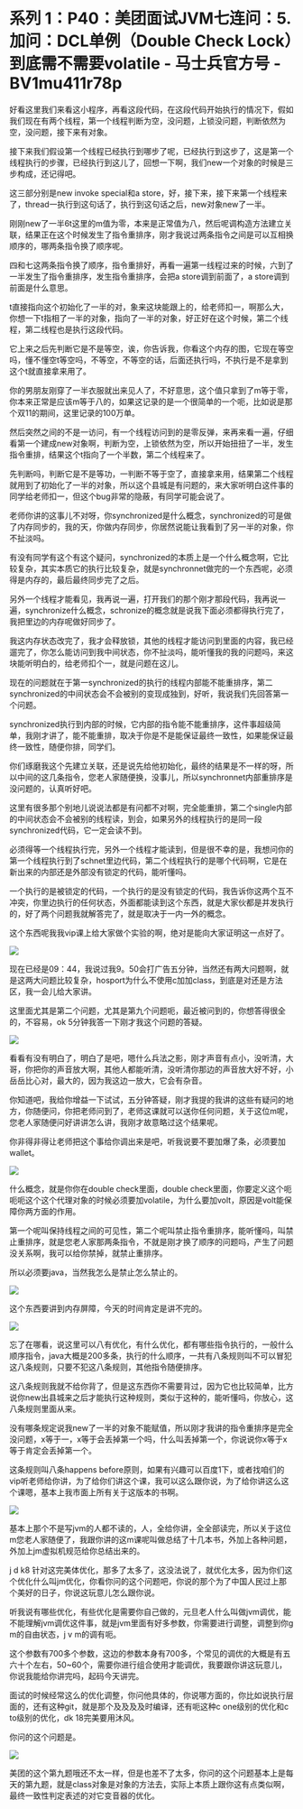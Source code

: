 # 系列 1：P40：美团面试JVM七连问：5.加问：DCL单例（Double Check Lock）到底需不需要volatile - 马士兵官方号 - BV1mu411r78p

好看这里我们来看这小程序，再看这段代码，在这段代码开始执行的情况下，假如我们现在有两个线程，第一个线程判断为空，没问题，上锁没问题，判断依然为空，没问题，接下来有对象。

接下来我们假设第一个线程已经执行到哪步了呢，已经执行到这步了，这是第一个线程执行的步骤，已经执行到这儿了，回想一下啊，我们new一个对象的时候是三步构成，还记得吧。

这三部分别是new invoke special和a store，好，接下来，接下来第一个线程来了，thread一执行到这句话了，执行到这句话之后，new对象new了一半。

刚刚new了一半6t这里的m值为零，本来是正常值为八，然后呢调构造方法建立关联，结果正在这个时候发生了指令重排序，刚才我说过两条指令之间是可以互相换顺序的，哪两条指令换了顺序呢。

四和七这两条指令换了顺序，指令重排好，再看一遍第一线程过来的时候，六到了一半发生了指令重排序，发生指令重排序，会把a store调到前面了，a store调到前面是什么意思。

t直接指向这个初始化了一半的对，象来这块能跟上的，给老师扣一，啊那么大，你想一下t指相了一半的对象，指向了一半的对象，好正好在这个时候，第二个线程，第二线程也是执行这段代码。

它上来之后先判断它是不是等空，诶，你告诉我，你看这个内存的图，它现在等空吗，懂不懂空t等空吗，不等空，不等空的话，后面还执行吗，不执行是不是拿到这个t就直接拿来用了。

你的男朋友刚穿了一半衣服就出来见人了，不好意思，这个值只拿到了m等于零，你本来正常是应该m等于八的，如果这记录的是一个很简单的一个呃，比如说是那个双11的期间，这里记录的100万单。

然后突然之间的不是一访问，有一个线程访问到的是零反弹，来再来看一遍，仔细看第一个建成new对象啊，判断为空，上锁依然为空，所以开始扭扭了一半，发生指令重排，结果这个t指向了一个半数，第二个线程来了。

先判断吗，判断它是不是等功，一判断不等于空了，直接拿来用，结果第二个线程就用到了初始化了一半的对象，所以这个县城是有问题的，来大家听明白这件事的同学给老师扣一，但这个bug非常的隐蔽，有同学可能会说了。

老师你讲的这事儿不对呀，你synchronized是什么概念，synchronized的可是做了内存同步的，我的天，你做内存同步，你居然说能让我看到了另一半的对象，你不扯淡吗。

有没有同学有这个有这个疑问，synchronized的本质上是一个什么概念啊，它比较复杂，其实本质它的执行比较复杂，就是synchronnet做完的一个东西呢，必须得是内存的，最后最终同步完了之后。

另外一个线程才能看见，我再说一遍，打开我们的那个刚才那段代码，我再说一遍，synchronize什么概念，schronize的概念就是说我下面必须都得执行完了，我把里边的内存呢做好同步了。

我这内存状态改完了，我才会释放锁，其他的线程才能访问到里面的内容，我已经遛完了，你怎么能访问到我中间状态，你不扯淡吗，能听懂我的我的问题吗，来这块能听明白的，给老师扣个一，就是问题在这儿。

现在的问题就在于第一synchronized的执行的线程内部能不能重排序，第二synchronized的中间状态会不会被别的变现成独到，好听，我说我们先回答第一个问题。

synchronized执行到内部的时候，它内部的指令能不能重排序，这件事超级简单，我刚才讲了，能不能重排，取决于你是不是能保证最终一致性，如果能保证最终一致性，随便你排，同学们。

你们琢磨我这个先建立关联，还是说先给他初始化，最终的结果是不一样的呀，所以中间的这几条指令，您老人家随便换，没事儿，所以synchronnet内部重排序是没问题的，认真听好吧。

这里有很多那个别地儿说说法都是有问都不对啊，完全能重排，第二个single内部的中间状态会不会被别的线程读，到会，如果另外的线程执行的是同一段synchronized代码，它一定会读不到。

必须得等一个线程执行完，另外一个线程才能读到，但是很不幸的是，我想问你的第一个线程执行到了schnet里边代码，第二个线程执行的是哪个代码啊，它是在新出来的内部还是外部没有锁定的代码，能听懂吗。

一个执行的是被锁定的代码，一个执行的是没有锁定的代码，我告诉你这两个互不冲突，你里边执行的任何状态，外面都能读到这个东西，就是大家伙都是并发执行的，好了两个问题我就解答完了，就是取决于一内一外的概念。

这个东西呢我我vip课上给大家做个实验的啊，绝对是能向大家证明这一点好了。

![](img/81498329cd1b72f75061f1a7134096b7_1.png)

现在已经是09：44，我说过我9。50会打广告五分钟，当然还有两大问题啊，就是这两大问题比较复杂，hosport为什么不使用c加加class，到底是对还是方法区，我一会儿给大家讲。

这里面尤其是第二个问题，尤其是第九个问题呃，最近被问到的，你想答得很全的，不容易，ok 5分钟我答一下刚才我这个问题的答疑。



![](img/81498329cd1b72f75061f1a7134096b7_3.png)

看看有没有明白了，明白了是吧，嗯什么兵法之影，刚才声音有点小，没听清，大哥，你把你的声音放大啊，其他人都能听清，没听清你那边的声音放大好不好，小岳岳比心对，最大的，因为我这边一放大，它会有杂音。

你知道吧，我给你增益一下试试，五分钟答疑，刚才我提的我讲的这些有疑问的地方，你随便问，你把老师问到了，老师这课就可以送你任何问题，关于这位m呢，您老人家随便问好讲讲怎么讲，我刚才故意略过这个结果呢。

你非得非得让老师把这个事给你调出来是吧，听我说要不要加爆了条，必须要加wallet。

![](img/81498329cd1b72f75061f1a7134096b7_5.png)

什么概念，就是你你在double check里面，double check里面，你要定义这个呃呃呃这个这个代理对象的时候必须要加volatile，为什么要加volt，原因是volt能保障你两方面的作用。

第一个呢叫保持线程之间的可见性，第二个呢叫禁止指令重排序，能听懂吗，叫禁止重排序，就是您老人家那两条指令，不就是刚才换了顺序的问题吗，产生了问题没关系啊，我可以给你禁掉，就禁止重排序。

所以必须要java，当然我怎么是禁止怎么禁止的。

![](img/81498329cd1b72f75061f1a7134096b7_7.png)

这个东西要讲到内存屏障，今天的时间肯定是讲不完的。

![](img/81498329cd1b72f75061f1a7134096b7_9.png)

忘了在哪看，说这里可以八有优化，有什么优化，都有哪些指令执行的，一般什么顺序指令，java大概是200多条，执行的什么顺序，一共有八条规则叫不可以冒犯这八条规则，只要不犯这八条规则，其他指令随便排序。

这八条规则我就不给你背了，但是这东西你不需要背过，因为它也比较简单，比方说你new出县城来之后才能执行这种规则，类似于这种的，能听懂吗，你放心，这八条规则里面从来。

没有哪条规定说我new了一半的对象不能赋值，所以刚才我讲的指令重排序是完全没问题，x等于一，x等于会丢掉第一个吗，什么叫丢掉第一个，你说说你x等于x等于肯定会丢掉第一个。

这条规则叫八条happens before原则，如果有兴趣可以百度1下，或者找咱们的vip听老师给你讲，为了给你们讲这个课，我可以这么跟你说，为了给你讲这么这个课嗯，基本上我市面上所有关于这版本的书啊。



![](img/81498329cd1b72f75061f1a7134096b7_11.png)

基本上那个不是写jvm的人都不读的，人，全给你讲，全全部读完，所以关于这位m您老人家随便了，我跟你讲的这m课呢叫做总结了十几本书，外加上各种问题，外加上jm虚拟机规范给你总结出来的。

j d k8 针对这完美体优化，那多了太多了，这没法说了，就优化太多，因为你们这个优化什么叫jm优化，你看你问的这个问题吧，你说的那个为了中国人民过上那个美好的日子，你说这玩意儿怎么跟你说。

听我说有哪些优化，有些优化是需要你自己做的，元旦老人什么叫做jvm调优，能不能理解jvm调优这件事，就是jvm里面有好多参数，你需要进行调整，调整到你g m的自由状态，j v m的调有呃。

这个参数有700多个参数，这边的参数本身有700多，个常见的调优的大概是有五六十个左右，50~60个，需要你进行组合使用才能调优，我要跟你讲这玩意儿，你说我能给你讲完吗，起码今天讲完。

面试的时候经常这么的优化调整，你问他具体的，你说哪方面的，你比如说执行层面的，还有这种git，就是那个及及及及时编译，还有呃这种c one级别的优化和c to级别的优化，dk 18完美要用沐风。

你问的这个问题是。

![](img/81498329cd1b72f75061f1a7134096b7_13.png)

美团的这个第九题哦还不太一样，但是也差不了太多，你问的这个问题基本上是每天的第九题，就是class对象是对象的方法去，实际上本质上跟你这有点类似啊，最终一致性判定表述的对它变音器的优化。


